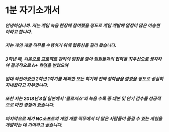 1분 자기소개서
================
##### 안녕하십니까. 저는 게임 녹음 현장에 참여했을 정도로 게임 개발에 열정이 많은 이승현이라고 합니다.
##### 저는 게임 개발 직무를 수행하기 위해 협동심을 길러 왔습니다.
##### 3학년 때, 처음으로 프로젝트 관리의 팀장을 맡아 팀원들과의 협력을 최우선으로 생각하여 결과적으로 A+ 학점을 받았으며
##### 입대 직전이었던 2학년 1학기를 제외한 모든 학기에 전액 장학금을 받았을 정도로 성실히 지내왔다고 자부합니다.
##### 또한 저는 2018년 8월 일본에서 '클로저스'의 녹음 수록 중 대본 및 연기 검수를 성공적으로 마친 경험이 있습니다.
##### 마지막으로 제가 NC소프트의 게임 개발 직무에서 더 많은 사람들이 즐길 수 있는 게임을 개발하는 데 기여하고 싶습니다.
